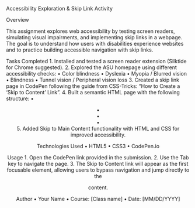 Accessibility Exploration & Skip Link Activity

Overview

This assignment explores web accessibility by testing screen readers, simulating visual impairments, and implementing skip links in a webpage. The goal is to understand how users with disabilities experience websites and to practice building accessible navigation with skip links.

Tasks Completed 1. Installed and tested a screen reader extension (Silktide for Chrome suggested). 2. Explored the ASU homepage using different accessibility checks:
• Color blindness
• Dyslexia
• Myopia / Blurred vision
• Blindness
• Tunnel vision / Peripheral vision loss 3. Created a skip link page in CodePen following the guide from CSS-Tricks: “How to Create a ‘Skip to Content’ Link”. 4. Built a semantic HTML page with the following structure:
• <header>
• <nav>
• <main>
• <footer> 5. Added Skip to Main Content functionality with HTML and CSS for improved accessibility.

Technologies Used
• HTML5
• CSS3
• CodePen.io

Usage 1. Open the CodePen link provided in the submission. 2. Use the Tab key to navigate the page. 3. The Skip to Content link will appear as the first focusable element, allowing users to bypass navigation and jump directly to the <main> content.

Author
• Your Name
• Course: [Class name]
• Date: [MM/DD/YYYY]

